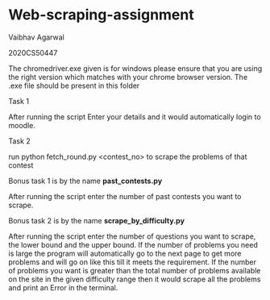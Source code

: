 # Web-scraping-assignment
Vaibhav Agarwal

2020CS50447

The chromedriver.exe given is for windows please ensure that you are using the right version which matches with your chrome browser version.
The .exe file should be present in this folder

Task 1

After running the script Enter your details and it would automatically login to moodle.

Task 2

run python fetch_round.py <contest_no> to scrape the problems of that contest

Bonus task 1 is by the name **past_contests.py**

After running the script enter the number of past contests you want to scrape.

Bonus task 2 is by the name **scrape_by_difficulty.py**

After running the script enter the number of questions you want to scrape, the lower bound and the upper bound. If the number of problems you need is large the program will automatically go to the next page to get more problems and will go on like this till it meets the requirement. If the number of problems you want is greater than the total number of problems available on the site in the given difficulty range then it would scrape all the problems and print an Error in the terminal.
